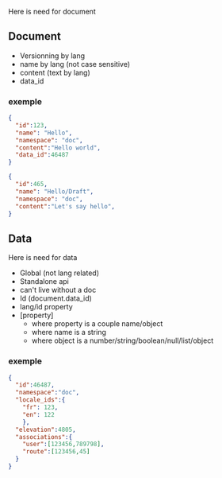 Here is need for document

## Document
* Versionning by lang
* name by lang (not case sensitive)
* content (text by lang)
* data_id 

### exemple
```json
{
  "id":123,
  "name": "Hello",
  "namespace": "doc",
  "content":"Hello world",
  "data_id":46487
}
```

```json
{
  "id":465,
  "name": "Hello/Draft",
  "namespace": "doc",
  "content":"Let's say hello",
}
```

## Data
Here is need for data
* Global (not lang related)
* Standalone api
* can't live without a doc
* Id (document.data_id)
* lang/id property 
* [property]
  * where property is a couple name/object
  * where name is a string
  * where object is a number/string/boolean/null/list/object
  
### exemple
```json
{
  "id":46487,
  "namespace":"doc",
  "locale_ids":{
    "fr": 123,
    "en": 122 
    },
  "elevation":4805,
  "associations":{
    "user":[123456,789798],
    "route":[123456,45]
  }
}
```
    
